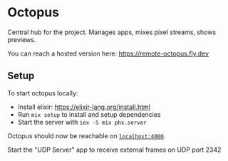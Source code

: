 # Octopus

Central hub for the project. 
Manages apps, mixes pixel streams, shows previews.

You can reach a hosted version here: https://remote-octopus.fly.dev

## Setup

To start octopus locally: 

- Install elixir: https://elixir-lang.org/install.html
- Run `mix setup` to install and setup dependencies
- Start the server with `iex -S mix phx.server`

Octopus should now be reachable on [`localhost:4000`](http://localhost:4000). 

Start the "UDP Server" app to receive external frames on UDP port 2342


